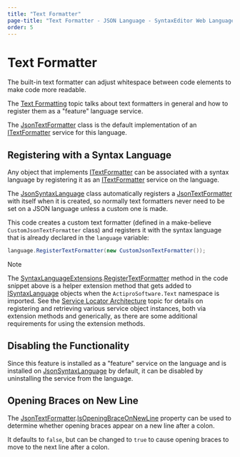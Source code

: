 ```yaml
---
title: "Text Formatter"
page-title: "Text Formatter - JSON Language - SyntaxEditor Web Languages Add-on"
order: 5
---
```

# Text Formatter

The built-in text formatter can adjust whitespace between code elements to make code more readable.

The [Text Formatting](../../text-parsing/advanced-text/text-formatting.md) topic talks about text formatters in general and how to register them as a "feature" language service.

The [JsonTextFormatter](xref:ActiproSoftware.Text.Languages.JavaScript.Implementation.JsonTextFormatter) class is the default implementation of an [ITextFormatter](xref:ActiproSoftware.Text.ITextFormatter) service for this language.

## Registering with a Syntax Language

Any object that implements [ITextFormatter](xref:ActiproSoftware.Text.ITextFormatter) can be associated with a syntax language by registering it as an [ITextFormatter](xref:ActiproSoftware.Text.ITextFormatter) service on the language.

The [JsonSyntaxLanguage](xref:ActiproSoftware.Text.Languages.JavaScript.Implementation.JsonSyntaxLanguage) class automatically registers a [JsonTextFormatter](xref:ActiproSoftware.Text.Languages.JavaScript.Implementation.JsonTextFormatter) with itself when it is created, so normally text formatters never need to be set on a JSON language unless a custom one is made.

This code creates a custom text formatter (defined in a make-believe `CustomJsonTextFormatter` class) and registers it with the syntax language that is already declared in the `language` variable:

```csharp
language.RegisterTextFormatter(new CustomJsonTextFormatter());
```

> [!NOTE]
> The [SyntaxLanguageExtensions](xref:ActiproSoftware.Text.SyntaxLanguageExtensions).[RegisterTextFormatter](xref:ActiproSoftware.Text.SyntaxLanguageExtensions.RegisterTextFormatter*) method in the code snippet above is a helper extension method that gets added to [ISyntaxLanguage](xref:ActiproSoftware.Text.ISyntaxLanguage) objects when the `ActiproSoftware.Text` namespace is imported.  See the [Service Locator Architecture](../../language-creation/service-locator-architecture.md) topic for details on registering and retrieving various service object instances, both via extension methods and generically, as there are some additional requirements for using the extension methods.

## Disabling the Functionality

Since this feature is installed as a "feature" service on the language and is installed on [JsonSyntaxLanguage](xref:ActiproSoftware.Text.Languages.JavaScript.Implementation.JsonSyntaxLanguage) by default, it can be disabled by uninstalling the service from the language.

## Opening Braces on New Line

The [JsonTextFormatter](xref:ActiproSoftware.Text.Languages.JavaScript.Implementation.JsonTextFormatter).[IsOpeningBraceOnNewLine](xref:ActiproSoftware.Text.Languages.JavaScript.Implementation.JsonTextFormatter.IsOpeningBraceOnNewLine) property can be used to determine whether opening braces appear on a new line after a colon.

It defaults to `false`, but can be changed to `true` to cause opening braces to move to the next line after a colon.
